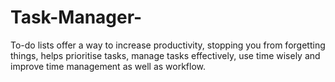 # Task-Manager-
To-do lists offer a way to increase productivity, stopping you from forgetting things, helps prioritise tasks, manage tasks effectively, use time wisely and improve time management as well as workflow.
